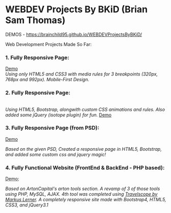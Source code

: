 # WEBDEV Projects By BKiD (Brian Sam Thomas)

DEMOS - https://brainchild95.github.io/WEBDEVProjectsByBKiD/

Web Development Projects Made So Far: 

<h3>1. Fully Responsive Page:</h3>
   <a href="https://brainchild95.github.io/WEBDEVProjectsByBKiD/1.%20Responsive_HTML5-CSS3/index.html">Demo</a>
   <br>
   <em>Using only HTML5 and CSS3 with media rules for 3 breakpoints (320px, 768px and 992px). Mobile-First Design.</em>
   
<h3>2. Fully Responsive Page:</h3>
   <br>
   <em>Using HTML5, Bootstrap, alongwith custom CSS animations and rules. Also added some jQuery (isotope plugin) for fun.</em>
   <a href="https://brainchild95.github.io/WEBDEVProjectsByBKiD/2.%20Responsive_HTML5-CSS3-Bootstrap4-jQuery/index.html">Demo</a>
   
<h3>3. Fully Responsive Page (from PSD):</h3> <a href="https://brainchild95.github.io/WEBDEVProjectsByBKiD/3.%20Responsive_PSD-To-Bootstrap4_Stripe/main.html">Demo</a>

   <em>Based on the given PSD, Created a responsive page in HTML5, Bootstrap, and added some custom css and jquery magic!</em>
   
<h3>4. Fully Functional Website (FrontEnd & BackEnd - PHP based):</h3> <abbr title="Not possible on Github Pages as per ToS.">Demo:</abbr>
   
   <em>Based on ArtonCapital's arton tools section. A revamp of 3 of those tools using PHP, MySQL, AJAX. 4th tool was completed using <a href="https://www.markuslerner.com/#travelscope">Travelscope by Markus Lerner</a>. A completely responsive site made with Bootstrap4, HTML5, CSS3, and jQuery3.1 </em>


